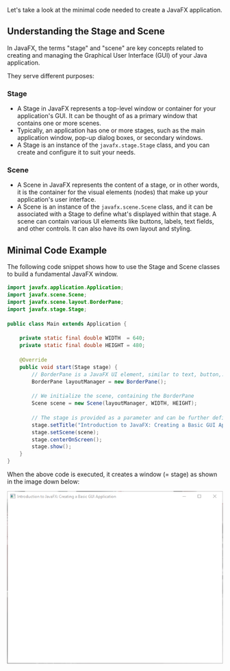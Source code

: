 Let's take a look at the minimal code needed to create a JavaFX application.

## Understanding the Stage and Scene

In JavaFX, the terms "stage" and "scene" are key concepts related to creating and managing the Graphical User Interface (GUI) of your Java application. 

They serve different purposes:

### Stage

* A Stage in JavaFX represents a top-level window or container for your application's GUI. It can be thought of as a primary window that contains one or more scenes.
* Typically, an application has one or more stages, such as the main application window, pop-up dialog boxes, or secondary windows.
* A Stage is an instance of the `javafx.stage.Stage` class, and you can create and configure it to suit your needs.

### Scene

* A Scene in JavaFX represents the content of a stage, or in other words, it is the container for the visual elements (nodes) that make up your application's user interface.
* A Scene is an instance of the `javafx.scene.Scene` class, and it can be associated with a Stage to define what's displayed within that stage.
A scene can contain various UI elements like buttons, labels, text fields, and other controls. It can also have its own layout and styling.

## Minimal Code Example

The following code snippet shows how to use the Stage and Scene classes to build a fundamental JavaFX window.

```java
import javafx.application.Application;
import javafx.scene.Scene;
import javafx.scene.layout.BorderPane;
import javafx.stage.Stage;

public class Main extends Application {

    private static final double WIDTH  = 640;
    private static final double HEIGHT = 480;

    @Override
    public void start(Stage stage) {
        // BorderPane is a JavaFX UI element, similar to text, button,...
        BorderPane layoutManager = new BorderPane();
        
        // We initialize the scene, containing the BorderPane
        Scene scene = new Scene(layoutManager, WIDTH, HEIGHT);

        // The stage is provided as a parameter and can be further defined here
        stage.setTitle("Introduction to JavaFX: Creating a Basic GUI Application");
        stage.setScene(scene);
        stage.centerOnScreen();
        stage.show();
    }
}
```

When the above code is executed, it creates a window (= stage) as shown in the image down below:

![](first-javafx-ui.png)
